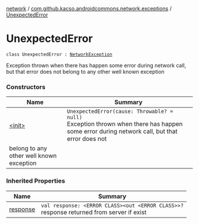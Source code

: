 [network](../../index.md) / [com.github.kacso.androidcommons.network.exceptions](../index.md) / [UnexpectedError](.)

# UnexpectedError

`class UnexpectedError : `[`NetworkException`](../-network-exception/index.md)

Exception thrown when there has happen some error during network call, but that error does not
belong to any other well known exception

### Constructors

| Name | Summary |
|---|---|
| [&lt;init&gt;](-init-.md) | `UnexpectedError(cause: Throwable? = null)`<br>Exception thrown when there has happen some error during network call, but that error does not
belong to any other well known exception |

### Inherited Properties

| Name | Summary |
|---|---|
| [response](../-network-exception/response.md) | `val response: <ERROR CLASS><out <ERROR CLASS>>?`<br>response returned from server if exist |
